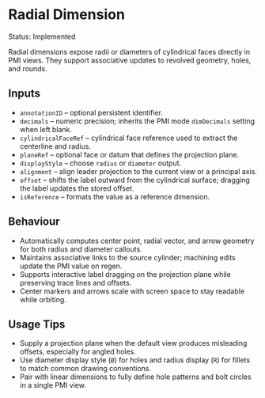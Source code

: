 # Radial Dimension

Status: Implemented

Radial dimensions expose radii or diameters of cylindrical faces directly in PMI views. They support associative updates to revolved geometry, holes, and rounds.

## Inputs
- `annotationID` – optional persistent identifier.
- `decimals` – numeric precision; inherits the PMI mode `dimDecimals` setting when left blank.
- `cylindricalFaceRef` – cylindrical face reference used to extract the centerline and radius.
- `planeRef` – optional face or datum that defines the projection plane.
- `displayStyle` – choose `radius` or `diameter` output.
- `alignment` – align leader projection to the current view or a principal axis.
- `offset` – shifts the label outward from the cylindrical surface; dragging the label updates the stored offset.
- `isReference` – formats the value as a reference dimension.

## Behaviour
- Automatically computes center point, radial vector, and arrow geometry for both radius and diameter callouts.
- Maintains associative links to the source cylinder; machining edits update the PMI value on regen.
- Supports interactive label dragging on the projection plane while preserving trace lines and offsets.
- Center markers and arrows scale with screen space to stay readable while orbiting.

## Usage Tips
- Supply a projection plane when the default view produces misleading offsets, especially for angled holes.
- Use diameter display style (`Ø`) for holes and radius display (`R`) for fillets to match common drawing conventions.
- Pair with linear dimensions to fully define hole patterns and bolt circles in a single PMI view.
